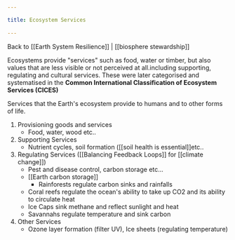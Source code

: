 ```yaml
---
title: Ecosystem Services 
---
```

Back to [[Earth System Resilience]] | [[biosphere stewardship]]

Ecosystems provide "services" such as food, water or timber, but also values that are less visible or not perceived at all.including supporting, regulating and cultural services. These were later categorised and systematised in the **Common International Classification of Ecosystem Services (CICES)**


Services that the Earth's ecosystem provide to humans and to other forms of life.
1. Provisioning goods and services
	- Food, water, wood etc..
2. Supporting Services
	- Nutrient cycles, soil formation ([[soil health is essential]]etc.. 
3. Regulating Services ([[Balancing Feedback Loops]] for [[climate change]])
	- Pest and disease control, carbon storage etc...
	- [[Earth carbon storage]]
		- Rainforests regulate carbon sinks and rainfalls
	- Coral reefs regulate the ocean's ability to take up CO2 and its ability to circulate heat
	- Ice Caps sink methane and reflect sunlight and heat
	- Savannahs regulate temperature and sink carbon 
4. Other Services
	- Ozone layer formation (filter UV), Ice sheets (regulating temperature)
